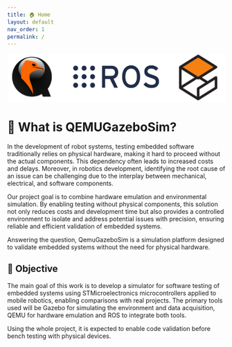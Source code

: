 ```yaml
---
title: 🏠 Home
layout: default
nav_order: 1
permalink: /
---
```


![QemuGazeboSim](https://raw.githubusercontent.com/qemu-gazebo-sim/qemu-gazebo-sim.github.io/main/assets/main_symbol.png)

# 🤔 What is QEMUGazeboSim? 

In the development of robot systems, testing embedded software traditionally relies on physical hardware, making it hard to proceed without the actual components. This dependency often leads to increased costs and delays. Moreover, in robotics development, identifying the root cause of an issue can be challenging due to the interplay between mechanical, electrical, and software components.

Our project goal is to combine hardware emulation and environmental simulation. By enabling testing without physical components, this solution not only reduces costs and development time but also provides a controlled environment to isolate and address potential issues with precision, ensuring reliable and efficient validation of embedded systems.

Answering the question, QemuGazeboSim is a simulation platform designed to validate embedded systems without the need for physical hardware.

## 🎯 Objective

The main goal of this work is to develop a simulator for software testing of embedded systems using STMicroelectronics microcontrollers applied to mobile robotics, enabling comparisons with real projects. The primary tools used will be Gazebo for simulating the environment and data acquisition, QEMU for hardware emulation and ROS to integrate both tools.

Using the whole project, it is expected to enable code validation before bench testing with physical devices.